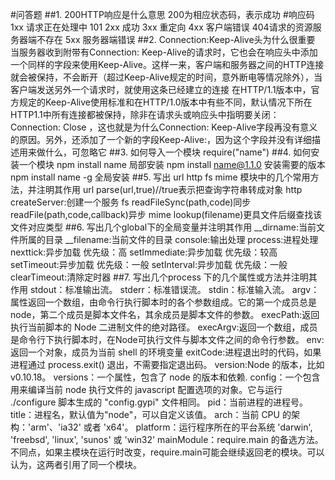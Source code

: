 #问答题
##1. 200HTTP响应是什么意思
    200为相应状态码，表示成功
    #响应码
    1xx  请求正在处理中 101
    2xx  成功
    3xx  重定向
    4xx  客户端错误  404请求的资源服务器端不存在
    5xx  服务器端错误
##2. Connection:Keep-Alive头为什么很重要
    当服务器收到附带有Connection: Keep-Alive的请求时，它也会在响应头中添加一个同样的字段来使用Keep-Alive。这样一来，客户端和服务器之间的HTTP连接就会被保持，不会断开（超过Keep-Alive规定的时间，意外断电等情况除外），当客户端发送另外一个请求时，就使用这条已经建立的连接
    在HTTP/1.1版本中，官方规定的Keep-Alive使用标准和在HTTP/1.0版本中有些不同，默认情况下所在HTTP1.1中所有连接都被保持，除非在请求头或响应头中指明要关闭：Connection: Close  ，这也就是为什么Connection: Keep-Alive字段再没有意义的原因。另外，还添加了一个新的字段Keep-Alive:，因为这个字段并没有详细描述用来做什么，可忽略它
##3. 如何导入一个模块
    require("name")
##4. 如何安装一个模块
    npm install name         局部安装
    npm install name@1.1.0   安装需要的版本
    npm install name -g      全局安装
##5. 写出 url http fs mime 模块中的几个常用方法，并注明其作用
    url
        parse(url,true)//true表示把查询字符串转成对象
    http
        createServer:创建一个服务
    fs
        readFileSync(path,code)同步
        readFile(path,code,callback)异步
    mime
        lookup(filename)更具文件后缀查找该文件对应类型
##6. 写出几个global下的全局变量并注明其作用
    __dirname:当前文件所属的目录
    __filename:当前文件的目录
    console:输出处理
    process:进程处理
    nexttick:异步加载 优先级：高
    setImmediate:异步加载 优先级：较高
    setTimeout:异步加载 优先级：一般
    setInterval:异步加载 优先级：一般
    clearTimeout:清除定时器
##7. 写出几个process 下的几个属性或方法并注明其作用
    stdout：标准输出流。
    stderr：标准错误流。
    stdin：标准输入流。
    argv：属性返回一个数组，由命令行执行脚本时的各个参数组成。它的第一个成员总是node，第二个成员是脚本文件名，其余成员是脚本文件的参数。
    execPath:返回执行当前脚本的 Node 二进制文件的绝对路径。
    execArgv:返回一个数组，成员是命令行下执行脚本时，在Node可执行文件与脚本文件之间的命令行参数。
    env:返回一个对象，成员为当前 shell 的环境变量
    exitCode:进程退出时的代码，如果进程通过 process.exit() 退出，不需要指定退出码。
    version:Node 的版本，比如v0.10.18。
    versions：一个属性，包含了 node 的版本和依赖.
    config：一个包含用来编译当前 node 执行文件的 javascript 配置选项的对象。它与运行 ./configure 脚本生成的 "config.gypi" 文件相同。
    pid：当前进程的进程号。
    title：进程名，默认值为"node"，可以自定义该值。
    arch：当前 CPU 的架构：'arm'、'ia32' 或者 'x64'。
    platform：运行程序所在的平台系统 'darwin', 'freebsd', 'linux', 'sunos' 或 'win32'
    mainModule：require.main 的备选方法。不同点，如果主模块在运行时改变，require.main可能会继续返回老的模块。可以认为，这两者引用了同一个模块。